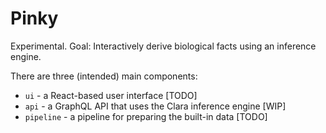 # Pinky

Experimental. Goal: Interactively derive biological facts using an inference engine.

There are three (intended) main components:

- `ui` - a React-based user interface [TODO]
- `api` - a GraphQL API that uses the Clara inference engine [WIP]
- `pipeline` - a pipeline for preparing the built-in data [TODO]
